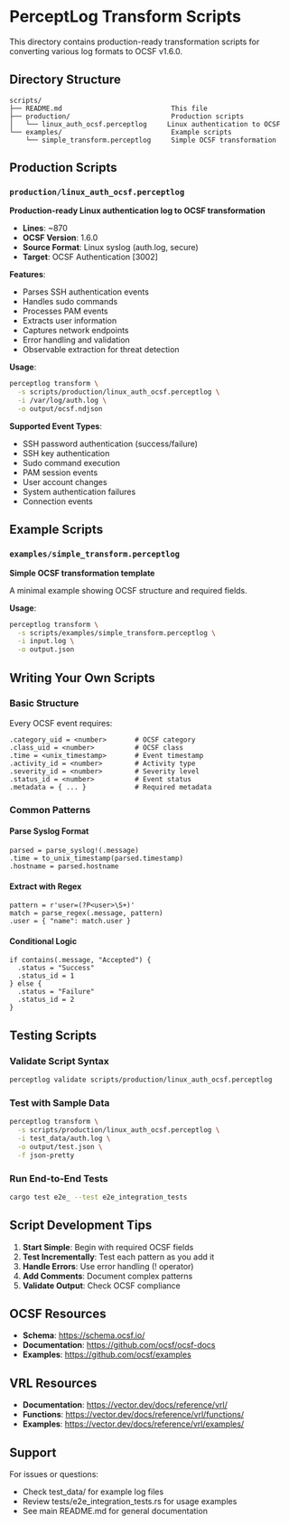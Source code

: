 # PerceptLog Transform Scripts

This directory contains production-ready transformation scripts for converting various log formats to OCSF v1.6.0.

## Directory Structure

```
scripts/
├── README.md                           This file
├── production/                         Production scripts
│   └── linux_auth_ocsf.perceptlog     Linux authentication to OCSF
└── examples/                           Example scripts
    └── simple_transform.perceptlog     Simple OCSF transformation
```

## Production Scripts

### `production/linux_auth_ocsf.perceptlog`

**Production-ready Linux authentication log to OCSF transformation**

- **Lines**: ~870
- **OCSF Version**: 1.6.0
- **Source Format**: Linux syslog (auth.log, secure)
- **Target**: OCSF Authentication [3002]

**Features**:
- Parses SSH authentication events
- Handles sudo commands
- Processes PAM events
- Extracts user information
- Captures network endpoints
- Error handling and validation
- Observable extraction for threat detection

**Usage**:
```bash
perceptlog transform \
  -s scripts/production/linux_auth_ocsf.perceptlog \
  -i /var/log/auth.log \
  -o output/ocsf.ndjson
```

**Supported Event Types**:
- SSH password authentication (success/failure)
- SSH key authentication
- Sudo command execution
- PAM session events
- User account changes
- System authentication failures
- Connection events

## Example Scripts

### `examples/simple_transform.perceptlog`

**Simple OCSF transformation template**

A minimal example showing OCSF structure and required fields.

**Usage**:
```bash
perceptlog transform \
  -s scripts/examples/simple_transform.perceptlog \
  -i input.log \
  -o output.json
```

## Writing Your Own Scripts

### Basic Structure

Every OCSF event requires:

```vrl
.category_uid = <number>       # OCSF category
.class_uid = <number>          # OCSF class
.time = <unix_timestamp>       # Event timestamp
.activity_id = <number>        # Activity type
.severity_id = <number>        # Severity level
.status_id = <number>          # Event status
.metadata = { ... }            # Required metadata
```

### Common Patterns

#### Parse Syslog Format
```vrl
parsed = parse_syslog!(.message)
.time = to_unix_timestamp(parsed.timestamp)
.hostname = parsed.hostname
```

#### Extract with Regex
```vrl
pattern = r'user=(?P<user>\S+)'
match = parse_regex(.message, pattern)
.user = { "name": match.user }
```

#### Conditional Logic
```vrl
if contains(.message, "Accepted") {
  .status = "Success"
  .status_id = 1
} else {
  .status = "Failure"
  .status_id = 2
}
```

## Testing Scripts

### Validate Script Syntax
```bash
perceptlog validate scripts/production/linux_auth_ocsf.perceptlog
```

### Test with Sample Data
```bash
perceptlog transform \
  -s scripts/production/linux_auth_ocsf.perceptlog \
  -i test_data/auth.log \
  -o output/test.json \
  -f json-pretty
```

### Run End-to-End Tests
```bash
cargo test e2e_ --test e2e_integration_tests
```

## Script Development Tips

1. **Start Simple**: Begin with required OCSF fields
2. **Test Incrementally**: Test each pattern as you add it
3. **Handle Errors**: Use error handling (! operator)
4. **Add Comments**: Document complex patterns
5. **Validate Output**: Check OCSF compliance

## OCSF Resources

- **Schema**: https://schema.ocsf.io/
- **Documentation**: https://github.com/ocsf/ocsf-docs
- **Examples**: https://github.com/ocsf/examples

## VRL Resources

- **Documentation**: https://vector.dev/docs/reference/vrl/
- **Functions**: https://vector.dev/docs/reference/vrl/functions/
- **Examples**: https://vector.dev/docs/reference/vrl/examples/

## Support

For issues or questions:
- Check test_data/ for example log files
- Review tests/e2e_integration_tests.rs for usage examples
- See main README.md for general documentation
